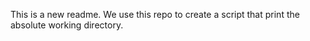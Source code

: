 This is a new readme.
We use this repo to create a script that print the absolute working directory.
